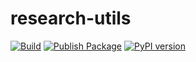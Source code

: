 # research-utils
[![Build](https://github.com/r08521610/research-utils/actions/workflows/package-build.yml/badge.svg)](https://github.com/r08521610/research-utils/actions/workflows/package-build.yml)
[![Publish Package](https://github.com/r08521610/research-utils/actions/workflows/package-publish.yml/badge.svg?branch=main)](https://github.com/r08521610/research-utils/actions/workflows/package-publish.yml)
[![PyPI version](https://badge.fury.io/py/research-utils.svg)](https://badge.fury.io/py/research-utils)
